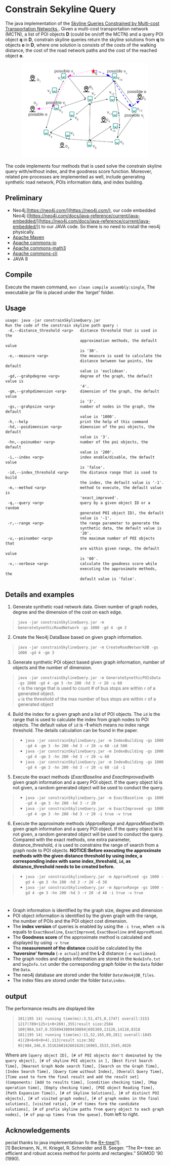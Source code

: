 # Constrain Sekyline Query
The java implementation of the [Skyline Queries Constrained by Multi-cost Transportation Networks
](https://ieeexplore.ieee.org/abstract/document/8731518). Given a multi-cost transportation network (MCTN), a list of POI objects **D** (could be on/off the MCTN) and a query POI object **q** in **D**, constrain skyline queries return the skyline solutions from **q** to objects **o** in **D**, where one solution is consists of the costs of the walking distance, the cost of the road network paths and the cost of the reached object **o**. 
<p align="center">
  <img src="Figs/MCNexample-small.png">
</p>
The code implements four methods that is used solve the constrain skyline query with/without index, and the goodness score function. Moreover, related pre-processes are implemented as well, include generating synthetic road network, POIs information data, and index building.  

## Preliminary 
- Neo4j,[https://neo4j.com/](https://neo4j.com/), our code embedded Neo4j ([https://neo4j.com/docs/java-reference/current/java-embedded/](https://neo4j.com/docs/java-reference/current/java-embedded/)) to our JAVA code. So there is no need to install the neo4j physically. 
- [Apache Maven](https://maven.apache.org/)
- [Apache commons-io](http://commons.apache.org/proper/commons-io/)
- [Apache commons-math3](https://commons.apache.org/proper/commons-math/)
- [Apache commons-cli](https://commons.apache.org/proper/commons-cli/)
- JAVA 8

## Compile
Execute the maven command, ```mvn clean compile assembly:single```, The executable jar file is placed under the *'target'* folder. 

## Usage
```
usage: java -jar constrainSkylineQuery.jar
Run the code of the constrain skyline path query :
 -d,--distance_threshold <arg>   distance threshold that is used in the
                                 approximation methods, the default value
                                 is '30'.
 -e,--measure <arg>              the measure is used to calculate the
                                 distance between two points, the default
                                 value is 'euclidean'.
 -gd,--grahpdegree <arg>         degree of the graph, the default value is
                                 '4'.
 -gm,--grahpdimension <arg>      dimension of the graph, the default value
                                 is '3'.
 -gs,--grahpsize <arg>           number of nodes in the graph, the default
                                 value is '1000'.
 -h,--help                       print the help of this command
 -hd,--poidimension <arg>        dimension of the poi objects, the default
                                 value is '3'.
 -hn,--poinumber <arg>           number of the poi objects, the default
                                 value is '200'.
 -i,--index <arg>                index enable/disable, the default value
                                 is 'false'.
 -id,--index_threshold <arg>     the distance range that is used to build
                                 the index, the default value is '-1'.
 -m,--method <arg>               method to execute, the default value is
                                 'exact_improved'.
 -q,--query <arg>                query by a given object ID or a random
                                 generated POI object ID), the default
                                 value is '-1'.
 -r,--range <arg>                the range parameter to generate the
                                 synthetic data, the default value is
                                 '20'.
 -u,--poinumber <arg>            the maximum number of POI objects that
                                 are within given range, the default value
                                 is '60'.
 -v,--verbose <arg>              calculate the goodness score while
                                 executing the approximate methods, the
                                 default value is 'false'.
```

## Details and examples
1. Generate synthetic road network data. Given number of graph nodes, degree and the dimension of the cost on each edge.  
>```java -jar constrainSkylineQuery.jar -m GenerateSynethicRoadNetwork -gs 1000 -gd 4 -gm 3```  
2. Create the Neo4j DataBase based on given graph information.  
>```java -jar constrainSkylineQuery.jar -m CreateRoadNetworkDB -gs 1000 -gd 4 -gm 3```  
3. Generate synthetic POI object based given graph information, number of objects and the number of dimension.  
>```java -jar constrainSkylineQuery.jar -m GenerateSynethicPOIsData -gs 1000 -gd 4 -gm 3 -hn 200 -hd 3 -r 20 -u 60```  
```r``` is the range that is used to count # of bus stops are within ```r``` of a generated object.  
```u``` is the threshold of the max number of bus stops are within ```r``` of a generated object  
4. Build the index for a given graph and a list of POI objects. The ```id``` is the range that is used to calculate the index from graph nodes to POI objects. The default value of ```id``` is **-1** which means no index range threshold. The details calculation can be found in the paper. 
> * ```java -jar constrainSkylineQuery.jar -m IndexBuilding -gs 1000 -gd 4 -gm 3 -hn 200 -hd 3 -r 20 -u 60 -id 500```  
> * ```java -jar constrainSkylineQuery.jar -m IndexBuilding -gs 1000 -gd 4 -gm 3 -hn 200 -hd 3 -r 20 -u 60 ```  
> * ```java -jar constrainSkylineQuery.jar -m IndexBuilding -gs 1000 -gd 4 -gm 3 -hn 200 -hd 3 -r 20 -u 60 -id -1```  
5. Execute the exact methods (*ExactBaseline* and *ExactImproved*)with given graph information and a query POI object. If the query object Id is not given, a random generated object will be used to conduct the query. 
> * ```java -jar constrainSkylineQuery.jar -m ExactBaseline -gs 1000 -gd 4 -gm 3 -hn 200 -hd 3 -r 20```  
> * ```java -jar constrainSkylineQuery.jar -m ExactImproved -gs 1000 -gd 4 -gm 3 -hn 200 -hd 3 -r 20 -i true -v true```
6. Execute the approximate methods (*ApproxRange* and *ApproxMixed*)with given graph information and a query POI object. If the query object Id is not given, a random generated object will be used to conduct the query. Compared with the exact methods, one extra parameter, distance_threshold, ```d``` is used to constrains the range of search from a graph node to POI objects. **NOTICE:Before executing the approximate methods with the given distance threshold by using index, a corresponding index with same index_threshold, ```id```, as distance_threshold needs to be created before.**
> * ```java -jar constrainSkylineQuery.jar -m ApproxMixed -gs 1000 -gd 4 -gm 3 -hn 200 -hd 3 -r 20 -d 30```  
> * ```java -jar constrainSkylineQuery.jar -m ApproxRange -gs 1000 -gd 4 -gm 3 -hn 200 -hd 3 -r 20 -d 40 -i true -v true```

#
- Graph information is identified by the graph size, degree and dimension
- POI object information is identified by the given graph with the range, the number of POIs and the POI object cost dimension. 
- The **index version** of queries is enabled by using the ```-i true```, when ```-m``` is equals to ```ExactBaseline```, ```ExactImproved```, ```ExactBaseline``` and ```ApproxMixed```.
- The **Goodness score** of the approximate method is calculated and displayed by using ```-v true```
- The **measurement of the distance** could be calculated by the **‘haversine’ formula** (```-e actual```) and the **L-2** distance (```-e euclidean```).
- The graph nodes and edges information are stored in the ```NodeInfo.txt``` and ```SegInfo.txt``` under the corresponding graph folder in the ```Data``` folder the ```Data```.
- The neo4j database are stored under the folder ```Data\Neo4jDB_files```.
- The index files are stored under the folder ```Data\index```.

## output
The performance results are displayed like  
>```181|195 14| running time(ms):3,51,471,0,1747| overall:3153   1217(789+125+1+0+269),355|result size:2584 109|984,547,0.5558943089430894|695389,13126,14110,8318```  
>```181|195 14| running time(ms):11,52,165,89,281| overall:1845   41(28+6+0+0+4),113|result size:382 95|984,346,0.3516260162601626|16965,3533,3545,4026```

Where are ```[query object ID], [# of POI objects don't dominated by the query object], [# of skyline POI objects in ], [Best First Search Time], [Nearest Graph Node search Time], [Search on the Graph Time], [Index Search Time], [Query time without Index], [Overall Query Time], [Time used to form the final result and add the result set] (Components: [Add to results time], [condition checking time], [Map operation time], [Empty checking time], [POI object Reading Time], [Path Expansion Time]), [# of Skyline Solutions], [# of distinct POI objects], [# of visited graph nodes], [# of graph nodes in the final solutions], [visited ratio], [# of times form the candidate solutions], [# of prefix skyline paths from query object to each graph nodes], [# of pop-up times from the queue].``` from left to right. 

## Acknowledgements
pecial thanks to java implementatioan fo the [R*-tree](http://chorochronos.datastories.org/?q=node/43)\[1\].  
[1] Beckmann, N., H. Kriegel, R. Schneider and B. Seeger. “The R*-tree: an efficient and robust access method for points and rectangles.” SIGMOD '90 (1990).